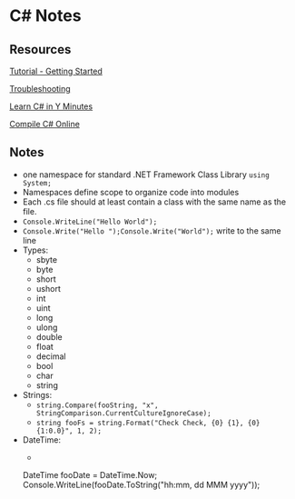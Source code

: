 # C# Notes 

## Resources

[Tutorial - Getting Started](https://www.microsoft.com/net/tutorials/csharp/getting-started)


[Troubleshooting](https://www.microsoft.com/net/tutorials/csharp/getting-started/troubleshooting)


[Learn C# in Y Minutes](https://learnxinyminutes.com/docs/csharp/)


[Compile C# Online](http://rextester.com/)


## Notes

* one namespace for standard .NET Framework Class Library
```using System;```
* Namespaces define scope to organize code into modules
* Each .cs file should at least contain a class with the same name as the file.
* `Console.WriteLine("Hello World");`
* `Console.Write("Hello ");Console.Write("World");` write to the same line
* Types: 
  * sbyte
  * byte
  * short
  * ushort
  * int
  * uint
  * long
  * ulong
  * double
  * float
  * decimal
  * bool
  * char
  * string
* Strings:
  * `string.Compare(fooString, "x", StringComparison.CurrentCultureIgnoreCase);`
  * `string fooFs = string.Format("Check Check, {0} {1}, {0} {1:0.0}", 1, 2);`
* DateTime:
  * ```cs
  DateTime fooDate = DateTime.Now;
  Console.WriteLine(fooDate.ToString("hh:mm, dd MMM yyyy"));
  ```
